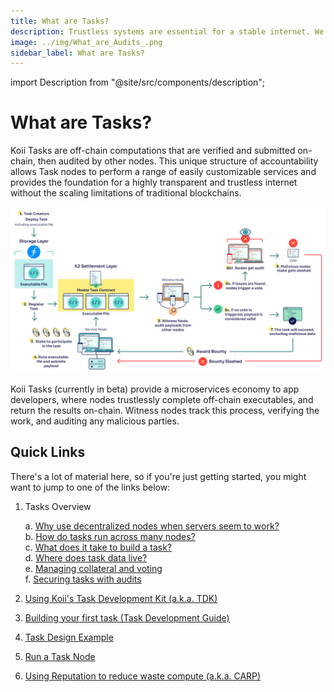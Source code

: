 ```yaml
---
title: What are Tasks?
description: Trustless systems are essential for a stable internet. We're working to make them bigger and better.
image: ../img/What_are_Audits_.png
sidebar_label: What are Tasks?
---
```


import Description from "@site/src/components/description";

# What are Tasks?

<Description
  text="Trustless systems are essential for a stable internet. We're working to make
  them bigger and better."
/>

Koii Tasks are off-chain computations that are verified and submitted on-chain, then audited by other nodes. This unique structure of accountability allows Task nodes to perform a range of easily customizable services and provides the foundation for a highly transparent and trustless internet without the scaling limitations of traditional blockchains.

![banner](../img/image.png)

<p>Koii Tasks (currently in beta) provide a microservices economy to app developers, where nodes trustlessly complete off-chain executables, and return the results on-chain. Witness nodes track this process, verifying the work, and auditing any malicious parties.</p>

## Quick Links

There's a lot of material here, so if you're just getting started, you might want to jump to one of the links below:

1.  Tasks Overview

    a. [Why use decentralized nodes when servers seem to work?](nodes-vs-servers)<br/>
    b. [How do tasks run across many nodes?](gradual-consensus)<br/>
    c. [What does it take to build a task?](key-components)<br/>
    d. [Where does task data live?](runtime-environment)<br/>
    e. [Managing collateral and voting](staking-and-voting)<br/>
    f. [Securing tasks with audits](what-are-audits)

2.  [Using Koii's Task Development Kit (a.k.a. TDK)](../task-development-guide/)
3.  [Building your first task (Task Development Guide)](../task-development-guide/)
4.  [Task Design Example ](../quote-of-the-day-example-task/google-doodle-task)
5.  [Run a Task Node](../run-a-task-node)
6.  [Using Reputation to reduce waste compute (a.k.a. CARP)](../using-reputation)
